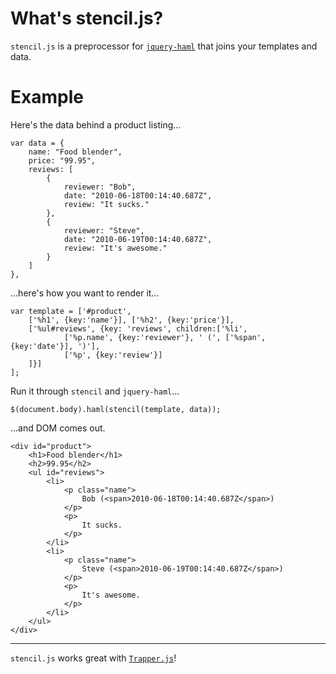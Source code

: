 # What's stencil.js?

`stencil.js` is a preprocessor for [`jquery-haml`](http://github.com/creationix/jquery-haml) that joins your templates and data.

# Example

Here's the data behind a product listing…

    var data = {
    	name: "Food blender",
    	price: "99.95",
    	reviews: [
    		{
    			reviewer: "Bob",
    			date: "2010-06-18T00:14:40.687Z",
    			review: "It sucks."
    		},
    		{
    			reviewer: "Steve",
    			date: "2010-06-19T00:14:40.687Z",
    			review: "It's awesome."
    		}
    	]
    },

…here's how you want to render it…

    var template = ['#product',
    	['%h1', {key:'name'}], ['%h2', {key:'price'}],
    	['%ul#reviews', {key: 'reviews', children:['%li',
    			['%p.name', {key:'reviewer'}, ' (', ['%span', {key:'date'}], ')'],
    			['%p', {key:'review'}]
    	]}]
    ];

Run it through `stencil` and `jquery-haml`…

	$(document.body).haml(stencil(template, data));
	
…and DOM comes out.

    <div id="product">
    	<h1>Food blender</h1>
    	<h2>99.95</h2>
    	<ul id="reviews">
    		<li>
    			<p class="name">
    				Bob (<span>2010-06-18T00:14:40.687Z</span>)
    			</p>
    			<p>
    				It sucks.
    			</p>
    		</li>
    		<li>
    			<p class="name">
    				Steve (<span>2010-06-19T00:14:40.687Z</span>)
    			</p>
    			<p>
    				It's awesome.
    			</p>
    		</li>
    	</ul>
    </div>

---

`stencil.js` works great with [`Trapper.js`](http://github.com/Sidnicious/Trapper.js)!